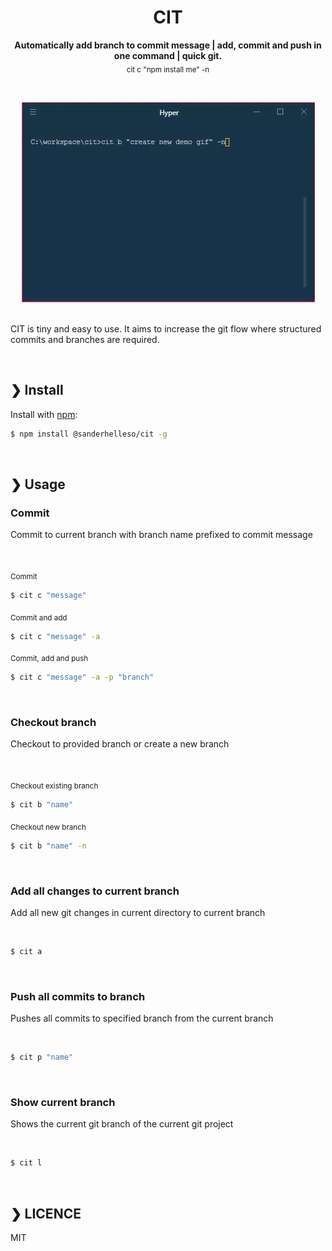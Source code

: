 <h1 align="center">CIT</h1>

<p align="center">
<b>Automatically add branch to commit message | add, commit and push in one command | quick git.</b><br>
<sub>cit c "npm install me" -n</sub>
</p>

<br>

<p align="center">
<a href="https://www.npmjs.com/package/@sanderhelleso/cit">
<img src="https://github.com/sanderhelleso/cit/blob/master/preview/preview.gif" alt="version">
</a>

<br>
<br>

CIT is tiny and easy to use. It aims to increase the git flow where structured commits and branches are required. 

<br>

## ❯ Install

Install with [npm](https://www.npmjs.com/):

```sh
$ npm install @sanderhelleso/cit -g
```

<br>

## ❯ Usage


### Commit

<p>Commit to current branch with branch name prefixed to commit message</p>

<br>

<sub>Commit</sub>
```sh
$ cit c "message"
```

<sub>Commit and add</sub> 
```sh
$ cit c "message" -a
```

<sub>Commit, add and push</sub>
```sh
$ cit c "message" -a -p "branch"
```

<br>


### Checkout branch

<p>Checkout to provided branch or create a new branch</p>

<br>

<sub>Checkout existing branch</sub>
```sh
$ cit b "name"
```

<sub>Checkout new branch</sub>
```sh
$ cit b "name" -n
```

<br>

### Add all changes to current branch

<p>Add all new git changes in current directory to current branch</p>

<br>

```sh
$ cit a
```

<br>


### Push all commits to branch

<p>Pushes all commits to specified branch from the current branch</p>

<br>

```sh
$ cit p "name"
```

<br>


### Show current branch

<p>Shows the current git branch of the current git project</p>

<br>

```sh
$ cit l
```

<br>

## ❯ LICENCE
MIT
